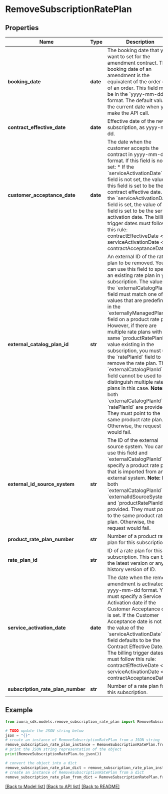 # RemoveSubscriptionRatePlan


## Properties

Name | Type | Description | Notes
------------ | ------------- | ------------- | -------------
**booking_date** | **date** | The booking date that you want to set for the amendment contract. The booking date of an amendment is the equivalent of the order date of an order. This field must be in the &#x60;yyyy-mm-dd&#x60; format. The default value is the current date when you make the API call.   | [optional] 
**contract_effective_date** | **date** | Effective date of the new subscription, as yyyy-mm-dd.  | 
**customer_acceptance_date** | **date** | The date when the customer accepts the contract in yyyy-mm-dd format.  If this field is not set:  * If the &#x60;serviceActivationDate&#x60; field is not set, the value of this field is set to be the contract effective date. * If the &#x60;serviceActivationDate&#x60; field is set, the value of this field is set to be the service activation date.  The billing trigger dates must follow this rule:  contractEffectiveDate &lt;&#x3D; serviceActivationDate &lt;&#x3D; contractAcceptanceDate  | [optional] 
**external_catalog_plan_id** | **str** | An external ID of the rate plan to be removed. You can use this field to specify an existing rate plan in your subscription. The value of the &#x60;externalCatalogPlanId&#x60; field must match one of the values that are predefined in the &#x60;externallyManagedPlanIds&#x60; field on a product rate plan. However, if there are multiple rate plans with the same &#x60;productRatePlanId&#x60; value existing in the subscription, you must use the &#x60;ratePlanId&#x60; field to remove the rate plan. The &#x60;externalCatalogPlanId&#x60; field cannot be used to distinguish multiple rate plans in this case.  **Note:** If both &#x60;externalCatalogPlanId&#x60; and &#x60;ratePlanId&#x60; are provided. They must point to the same product rate plan. Otherwise, the request would fail.  | [optional] 
**external_id_source_system** | **str** | The ID of the external source system. You can use this field and &#x60;externalCatalogPlanId&#x60; to specify a product rate plan that is imported from an external system.  **Note:** If both &#x60;externalCatalogPlanId&#x60;, &#x60;externalIdSourceSystem&#x60; and &#x60;productRatePlanId&#x60; are provided. They must point to the same product rate plan. Otherwise, the request would fail.  | [optional] 
**product_rate_plan_number** | **str** | Number of a product rate plan for this subscription.  | [optional] 
**rate_plan_id** | **str** | ID of a rate plan for this subscription. This can be the latest version or any history version of ID.  | [optional] 
**service_activation_date** | **date** | The date when the remove amendment is activated in yyyy-mm-dd format.  You must specify a Service Activation date if the Customer Acceptance date is set. If the Customer Acceptance date is not set, the value of the &#x60;serviceActivationDate&#x60; field defaults to be the Contract Effective Date.  The billing trigger dates must follow this rule:  contractEffectiveDate &lt;&#x3D; serviceActivationDate &lt;&#x3D; contractAcceptanceDate  | [optional] 
**subscription_rate_plan_number** | **str** | Number of a rate plan for this subscription.  | [optional] 

## Example

```python
from zuora_sdk.models.remove_subscription_rate_plan import RemoveSubscriptionRatePlan

# TODO update the JSON string below
json = "{}"
# create an instance of RemoveSubscriptionRatePlan from a JSON string
remove_subscription_rate_plan_instance = RemoveSubscriptionRatePlan.from_json(json)
# print the JSON string representation of the object
print(RemoveSubscriptionRatePlan.to_json())

# convert the object into a dict
remove_subscription_rate_plan_dict = remove_subscription_rate_plan_instance.to_dict()
# create an instance of RemoveSubscriptionRatePlan from a dict
remove_subscription_rate_plan_from_dict = RemoveSubscriptionRatePlan.from_dict(remove_subscription_rate_plan_dict)
```
[[Back to Model list]](../README.md#documentation-for-models) [[Back to API list]](../README.md#documentation-for-api-endpoints) [[Back to README]](../README.md)


